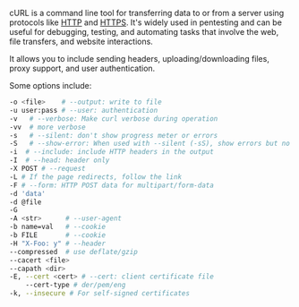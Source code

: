 cURL is a command line tool for transferring data to or from a server using protocols like [HTTP](../web/http.md) and [HTTPS](../web/https.md). It's widely used in pentesting and can be useful for debugging, testing, and automating tasks that involve the web, file transfers, and website interactions.

It allows you to include sending headers, uploading/downloading files, proxy support, and user authentication.

Some options include:

```bash
-o <file>    # --output: write to file
-u user:pass # --user: authentication
-v   # --verbose: Make curl verbose during operation
-vv  # more verbose
-s   # --silent: don't show progress meter or errors
-S   # --show-error: When used with --silent (-sS), show errors but no progress meter
-i  # --include: include HTTP headers in the output
-I  # --head: header only
-X POST # --request
-L # If the page redirects, follow the link
-F # --form: HTTP POST data for multipart/form-data
-d 'data'
-d @file
-G
-A <str>      # --user-agent
-b name=val   # --cookie
-b FILE       # --cookie
-H "X-Foo: y" # --header
--compressed  # use deflate/gzip
--cacert <file>
--capath <dir>
-E, --cert <cert> # --cert: client certificate file
    --cert-type # der/pem/eng
-k, --insecure # For self-signed certificates
```
